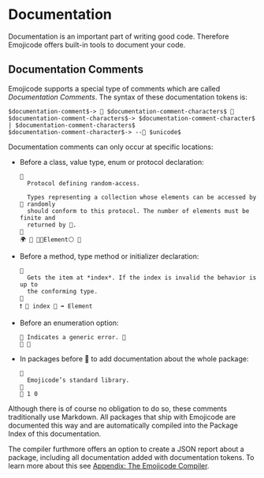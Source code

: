 # Documentation

Documentation is an important part of writing good code. Therefore Emojicode
offers built-in tools to document your code.

## Documentation Comments

Emojicode supports a special type of comments which are called *Documentation
Comments*. The syntax of these documentation tokens is:

```syntax
$documentation-comment$-> 📗 $documentation-comment-characters$ 📗
$documentation-comment-characters$-> $documentation-comment-character$ | $documentation-comment-characters$
$documentation-comment-character$-> --📗 $unicode$
```

Documentation comments can only occur at specific locations:

- Before a class, value type, enum or protocol declaration:

  ```
  📗
    Protocol defining random-access.

    Types representing a collection whose elements can be accessed by 🐽 randomly
    should conform to this protocol. The number of elements must be finite and
    returned by 🐔.
  📗
  🌍 🐊 🐽️🐚Element⚪️ 🍇
  ```

- Before a method, type method or initializer declaration:

  ```
  📗
    Gets the item at *index*. If the index is invalid the behavior is up to
    the conforming type.
  📗
  ❗️ 🐽 index 🔢 ➡️ Element
  ```

- Before an enumeration option:

  ```
  📗 Indicates a generic error. 📗
  🔘 🔴
  ```

- In packages before 🔮 to add documentation about the whole package:

  ```
  📗
    Emojicode’s standard library.
  📗
  🔮 1 0
  ```

Although there is of course no obligation to do so, these comments traditionally
use Markdown. All packages that ship with Emojicode are documented this way and
are automatically compiled into the Package Index of this documentation.

The compiler furthmore offers an option to create a JSON report about a package,
including all documentation added with documentation tokens. To learn more about
this see [Appendix: The Emojicode Compiler](compiler.html).
